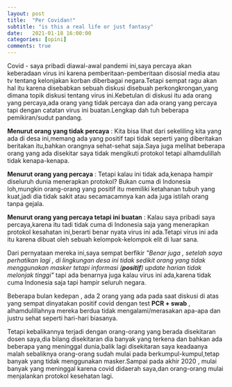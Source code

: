 ```yaml
---
layout: post
title:  "Per Covidan!"
subtitle: "is this a real life or just fantasy"
date:   2021-01-18 16:00:00
categories: [opini]
comments: true
---
```


Covid - saya pribadi diawal-awal pandemi ini,saya percaya akan keberadaan virus ini karena pemberitaan-pemberitaan disosial media atau tv tentang kelonjakan korban diberbagai negara.Tetapi sempat ragu akan hal itu karena disebabkan sebuah diskusi disebuah perkongkrongan,yang dimana topik diskusi tentang virus ini.Kebetulan di diskusi itu ada orang yang percaya,ada orang yang tidak percaya dan ada orang yang percaya tapi dengan catatan virus ini buatan.Lengkap dah tuh beberapa pemikiran/sudut pandang.

**Menurut orang yang tidak percaya** :
Kita bisa lihat dari sekeliling kita yang ada di desa ini,memang ada yang positif tapi tidak seperti yang diberitakan beritakan itu,bahkan orangnya sehat-sehat saja.Saya juga melihat beberapa orang yang ada disekitar saya tidak mengikuti protokol tetapi alhamdulillah tidak kenapa-kenapa.

**Menurut orang yang percaya** :
Tetapi kalau ini tidak ada,kenapa hampir diseluruh dunia menerapkan protokol? Bukan cuma di Indonesia loh,mungkin orang-orang yang positif itu memiliki ketahanan tubuh yang kuat,jadi dia tidak sakit atau secamacamnya kan ada juga istilah orang tanpa gejala.

**Menurut orang yang percaya tetapi ini buatan** :
Kalau saya pribadi saya percaya,karena itu tadi tidak cuma di Indonesia saja yang menerapkan protokol kesahatan ini,berarti benar nyata virus ini ada.Tetapi virus ini ada itu karena dibuat oleh sebuah kelompok-kelompok elit di luar sana.

Dari pernyataan mereka ini,saya sempat berfikir *"Benar juga , setelah saya perhatikan lagi , di lingkungan desa ini tidak sedikit orang yang tidak menggunakan masker tetapi informasi (**positif**) update harian tidak melonjak tinggi"* tapi ada benarnya juga kalau virus ini ada,karena tidak cuma Indonesia saja tapi hampir seluruh negara.

Beberapa bulan kedepan , ada 2 orang yang ada pada saat diskusi di atas yang sempat dinyatakan positif covid dengan test **PCR + swab** , alhamdulillahnya mereka berdua tidak mengalami/merasakan apa-apa dan justru sehat seperti hari-hari biasanya.

Tetapi kebalikannya terjadi dengan orang-orang yang berada disekitaran dosen saya,dia bilang disekitaran dia banyak yang terkena dan bahkan ada beberapa yang meninggal dunia,balik lagi disekitaran saya keadaanya malah sebaliknya orang-orang sudah mulai pada berkumpul-kumpul,tetap banyak yang tidak menggunakan masker.Sampai pada akhir 2020 , mulai banyak yang meninggal karena covid didaerah saya,dan orang-orang mulai menjalankan protokol kesehatan lagi.